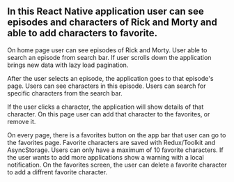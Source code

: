 In this React Native application user can see episodes and characters of Rick and Morty and able to add characters to favorite.
--
On home page user can see episodes of Rick and Morty. User able to search an episode from search bar. If user scrolls down the application brings new data with lazy load pagination.

After the user selects an episode, the application goes to that episode's page. Users can see characters in this episode. Users can search for specific characters from the search bar.

If the user clicks a character, the application will show details of that character. On this page user can add that character to the favorites, or remove it.

On every page, there is a favorites button on the app bar that user can go to the favorites page. Favorite characters are saved with Redux/Toolkit and AsyncStorage.
Users can only have a maximum of 10 favorite characters. If the user wants to add more applications show a warning with a local notification. On the favorites screen, the user can delete a favorite character to add a diffrent favorite character.
